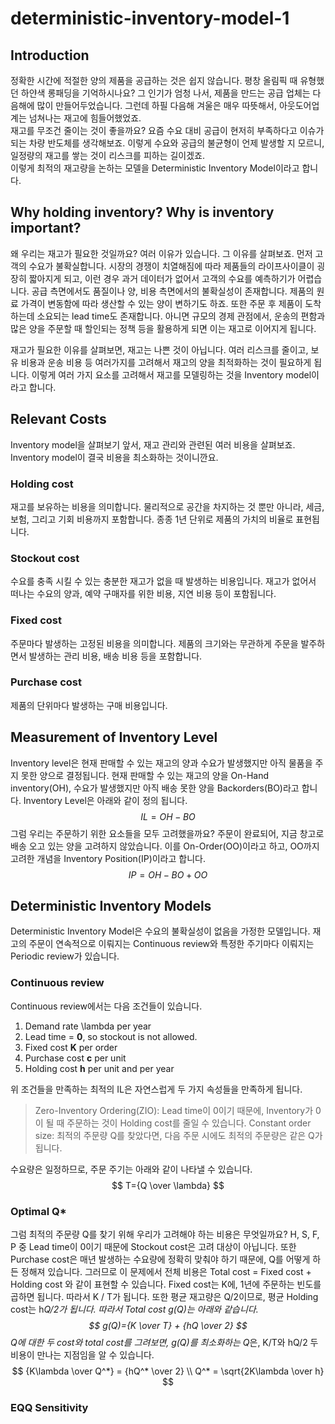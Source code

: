 # deterministic-inventory-model-1

## Introduction

정확한 시간에 적절한 양의 제품을 공급하는 것은 쉽지 않습니다. 평창 올림픽 때 유형했던 하얀색 롱패딩을 기억하시나요? 그 인기가 엄청 나서, 제품을 만드는 공급 업체는 다음해에 많이 만들어두었습니다. 그런데 하필 다음해 겨울은 매우 따뜻해서, 아웃도어업계는 넘쳐나는 재고에 힘들어했었죠.  
재고를 무조건 줄이는 것이 좋을까요? 요즘 수요 대비 공급이 현저히 부족하다고 이슈가 되는 차량 반도체를 생각해보죠. 이렇게 수요와 공급의 불균형이 언제 발생할 지 모르니, 일정량의 재고를 쌓는 것이 리스크를 피하는 길이겠죠.  
이렇게 최적의 재고량을 논하는 모델을 Deterministic Inventory Model이라고 합니다.

## Why holding inventory? Why is inventory important?
왜 우리는 재고가 필요한 것일까요? 여러 이유가 있습니다. 그 이유를 살펴보죠.
먼저 고객의 수요가 불확실합니다. 시장의 경쟁이 치열해짐에 따라 제품들의 라이프사이클이 굉장히 짧아지게 되고, 이런 경우 과거 데이터가 없어서 고객의 수요를 예측하기가 어렵습니다.
공급 측면에서도 품질이나 양, 비용 측면에서의 불확실성이 존재합니다. 제품의 원료 가격이 변동함에 따라 생산할 수 있는 양이 변하기도 하죠.
또한 주문 후 제품이 도착하는데 소요되는 lead time도 존재합니다.
아니면 규모의 경제 관점에서, 운송의 편함과 많은 양을 주문할 때 할인되는 정책 등을 활용하게 되면 이는 재고로 이어지게 됩니다.

재고가 필요한 이유를 살펴보면, 재고는 나쁜 것이 아닙니다. 여러 리스크를 줄이고, 보유 비용과 운송 비용 등 여러가지를 고려해서 재고의 양을 최적화하는 것이 필요하게 됩니다. 이렇게 여러 가지 요소를 고려해서 재고를 모델링하는 것을 Inventory model이라고 합니다.
## Relevant Costs
Inventory model을 살펴보기 앞서, 재고 관리와 관련된 여러 비용을 살펴보죠. Inventory model이 결국 비용을 최소화하는 것이니깐요.
### Holding cost
재고를 보유하는 비용을 의미합니다. 물리적으로 공간을 차지하는 것 뿐만 아니라, 세금, 보험, 그리고 기회 비용까지 포함합니다. 종종 1년 단위로 제품의 가치의 비율로 표현됩니다.
### Stockout cost
수요를 충족 시킬 수 있는 충분한 재고가 없을 때 발생하는 비용입니다. 재고가 없어서 떠나는 수요의 양과, 예약 구매자를 위한 비용, 지연 비용 등이 포함됩니다.
### Fixed cost
주문마다 발생하는 고정된 비용을 의미합니다. 제품의 크기와는 무관하게 주문을 발주하면서 발생하는 관리 비용, 배송 비용 등을 포함합니다.
### Purchase cost
제품의 단위마다 발생하는 구매 비용입니다.
## Measurement of Inventory Level
Inventory level은 현재 판매할 수 있는 재고의 양과 수요가 발생했지만 아직 물품을 주지 못한 양으로 결정됩니다. 현재 판매할 수 있는 재고의 양을 On-Hand inventory(OH), 수요가 발생했지만 아직 배송 못한 양을 Backorders(BO)라고 합니다. Inventory Level은 아래와 같이 정의 됩니다.
$$
IL = OH - BO
$$
그럼 우리는 주문하기 위한 요소들을 모두 고려했을까요? 주문이 완료되어, 지금 창고로 배송 오고 있는 양을 고려하지 않았습니다. 이를 On-Order(OO)이라고 하고, OO까지 고려한 개념을 Inventory Position(IP)이라고 합니다.
$$
IP = OH - BO + OO
$$
## Deterministic Inventory Models
Deterministic Inventory Model은 수요의 불확실성이 없음을 가정한 모델입니다. 재고의 주문이 연속적으로 이뤄지는 Continuous review와 특정한 주기마다 이뤄지는 Periodic review가 있습니다.

### Continuous review
Continuous review에서는 다음 조건들이 있습니다.
1. Demand rate \lambda per year
2. Lead time = **0**, so stockout is not allowed.
3. Fixed cost **K** per order
4. Purchase cost **c** per unit
5. Holding cost **h** per unit and per year

위 조건들을 만족하는 최적의 IL은 자연스럽게 두 가지 속성들을 만족하게 됩니다.

>Zero-Inventory Ordering(ZIO): Lead time이 0이기 때문에, Inventory가 0이 될 때 주문하는 것이 Holding cost를 줄일 수 있습니다.
Constant order size: 최적의 주문량 Q를 찾았다면, 다음 주문 시에도 최적의 주문량은 같은 Q가 됩니다.

수요량은 일정하므로, 주문 주기는 아래와 같이 나타낼 수 있습니다.
$$
T={Q \over \lambda}
$$
### Optimal Q*
그럼 최적의 주문량 Q를 찾기 위해 우리가 고려해야 하는 비용은 무엇일까요? H, S, F, P 중 Lead time이 0이기 때문에 Stockout cost은 고려 대상이 아닙니다. 또한 Purchase cost은 매년 발생하는 수요량에 정확히 맞춰야 하기 때문에, Q를 어떻게 하든 정해져 있습니다. 그러므로 이 문제에서 전체 비용은 Total cost = Fixed cost + Holding cost 와 같이 표현할 수 있습니다.
Fixed cost는 K에, 1년에 주문하는 빈도를 곱하면 됩니다. 따라서 K / T가 됩니다. 또한 평균 재고량은 Q/2이므로, 평균 Holding cost는 h*Q/2가 됩니다.  따라서 Total cost g(Q)는 아래와 같습니다.
$$
g(Q)={K \over T} + {hQ \over 2}
$$
Q에 대한 두 cost와 total cost를 그려보면, g(Q)를 최소화하는 Q*은, K/T와 hQ/2 두 비용이 만나는 지점임을 알 수 있습니다.
$$
{K\lambda \over Q^*} = {hQ^* \over 2} \\
Q^* = \sqrt{2K\lambda \over h}
$$
### EQQ Sensitivity

<!--stackedit_data:
eyJoaXN0b3J5IjpbLTExNzY4NTk1MCwxMzc0MTIyNTc5LC00ND
MxNDM4MzUsLTE0MTYwNDg0MywtMjQwNjM2NDczLC0xMDk2Mjg5
NjcsODA4NDcxODgyLDU2MDAyMTI2NywxNTMyMzYwMjEzLDg5OD
g5MjMyMCwtMjI2OTAyOTEyLDE5NTg4NTk2NTksLTUyNDI0MjU0
LC0xMTk3NDc5MTc1LDgwOTA0MjU4MSwxNTY2MjM1NDg4LC00OD
QyNTAwMzIsLTExMzY0MTQ2OTksODEwOTgxMDU0XX0=
-->